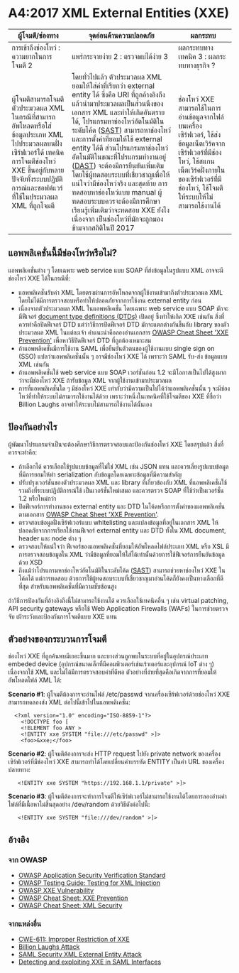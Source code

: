 # A4:2017 XML External Entities (XXE)

| ผู้โจมตี/ช่องทาง | จุดอ่อนด้านความปลอดภัย           | ผลกระทบ               |
| -- | -- | -- |
| การเข้าถึงช่องโหว่ : ความยากในการโจมตี 2 | แพร่กระจายง่าย 2 : ตรวจพบได้ง่าย 3 | ผลกระทบทางเทคนิค 3 : ผลกระทบทางธุรกิจ ? |
| ผู้โจมตีสามารถโจมตีตัวประมวลผล XML ในกรณีที่สามารถอัพโหลดหรือใส่ข้อมูลประเภท XML ไปประมวลผลบนฝั่งเซิร์ฟเวอร์ได้ เทคนิคการโจมตีช่องโหว่ XXE ขึ้นอยู่กับหลายปัจจัยทั้งระบบปฏิบัติการณ์และซอฟต์แวร์ที่ใช้ในประมวลผล XML ที่ถูกโจมตี | โดยทั่วไปแล้ว ตัวประมวลผล XML ยอมให้ใส่ค่าที่เรียกว่า external entity ได้ ซึ่งคือ URI ที่ถูกอ้างอิงถึงแล้วนำมาประมวลผลเป็นส่วนนึงของเอกสาร XML และทำให้เกิดอันตรายได้, โปรแกรมหาช่องโหว่อัตโนมัติในระดับโค้ด ([SAST](https://www.owasp.org/index.php/Source_Code_Analysis_Tools)) สามารถหาช่องโหว่และการตั้งค่าที่ยอมให้ใช้ external entity ได้ดี ส่วนโปรแกรมหาช่องโหว่อัตโนมัติในขณะที่โปรแกรมทำงานอยู่ ([DAST](https://www.owasp.org/index.php/Category:Vulnerability_Scanning_Tools)) จะต้องมีการยืนยันเพิ่มเติมโดยใช้ผู้ทดสอบระบบที่เชี่ยวชาญเพื่อให้แน่ใจว่ามีช่องโหว่จริง และสุดท้าย การทดสอบหาช่องโหว่แบบ manual ผู้ทดสอบระบบควรจะต้องมีการศึกษาเรียนรู้เพิ่มเติมว่าจะทดสอบ XXE ยังไง เนื่องจาก เป็นช่องโหว่ที่มักจะถูกมองข้ามจากสถิติในปี 2017 | ช่องโหว่ XXE สามารถใช้ในการอ่านข้อมูลจากไฟล์บนเครื่องเซิร์ฟเวอร์, ใช้ส่งข้อมูลเน็ตเวิร์คจากเซิร์ฟเวอร์ที่มีช่องโหว่, ใช้สแกนเน็ตเวิร์คฝั่งภายในของเซิร์ฟเวอร์ที่มีช่องโหว่, ใช้โจมตีให้ระบบให้ไม่สามารถใช้งานได้ |

## แอพพลิเคชั่นนี้มีช่องโหว่หรือไม่?

แอพพลิเคชั่นต่าง ๆ โดยเฉพาะ web service แบบ SOAP ที่ส่งข้อมูลในรูปแบบ XML อาจจะมีช่องโหว่ XXE ได้ในกรณีที่:

* แอพพลิเคชั่นรับค่า XML โดยตรงผ่านการอัพโหลดจากผู้ใช้งานเข้ามาถึงตัวประมวลผล XML โดยไม่ได้มีการตรวจสอบหรือทำให้ปลอดภัยจากการใช้งาน external entity ก่อน
* เนื่องจากตัวประมวลผล XML ในแอพพลิเคชั่น โดยเฉพาะ web service แบบ SOAP มักจะมีฟีเจอร์ [document type definitions (DTDs)](https://en.wikipedia.org/wiki/Document_type_definition) เปิดอยู่ ซึ่งทำให้เกิด XXE เช่นกัน สิ่งที่ควรทำคือปิดฟีเจอร์ DTD แต่ว่าวิธีการปิดฟีเจอร์ DTD มักจะแตกต่างกันขึ้นกับ library ของตัวประมวลผล XML ในแต่ละเจ้า คำแนะนำคือลองอ่านเอกสาร [OWASP Cheat Sheet 'XXE Prevention'](https://www.owasp.org/index.php/XML_External_Entity_(XXE)_Prevention_Cheat_Sheet) เพื่อหาวิธีปิดฟีเจอร์ DTD ที่ถูกต้องเหมาะสม 
* ถ้าแอพพลิเคชั่นมีการใช้งาน SAML เพื่อยืนยันตัวตนของผู้ใช้งานแบบ single sign on (SSO) แปลว่าแอพพลิเคชั่นนั้น ๆ อาจมีช่องโหว่ XXE ได้ เพราะว่า SAML รับ-ส่ง ข้อมูลแบบ XML เช่นกัน
* ถ้าแอพพลิเคชั่นใช้ web service แบบ SOAP เวอร์ชั่นก่อน 1.2 จะมีโอกาสเป็นไปได้สูงมาก ว่าจะมีช่องโหว่ XXE ถ้ารับข้อมูล XML จากผู้ใช้งานเข้ามาประมวลผล
* การที่แอพพลิเคชั่นใด ๆ มีช่องโหว่ XXE เท่ากับว่ามีความเป็นไปได้ว่าแอพพลิเคชั่นนั้น ๆ จะมีช่องโหว่ที่ทำให้ระบบไม่สามารถใช้งานได้ด้วย เพราะว่าหนึ่งในเทคนิคที่ใช้โจมตีของ XXE ที่ชื่อว่า Billion Laughs อาจทำให้ระบบไม่สามารถใช้งานได้นั้นเอง

## ป้องกันอย่างไร

ผู้พัฒนาโปรแกรมจำเป็นจะต้องศึกษาวิธีการตรวจสอบและป้องกันช่องโหว่ XXE โดยสรุปแล้ว สิ่งที่ควรจะทำคือ:

* ถ้าเลือกได้ ควรเลือกใช้รูปแบบข้อมูลที่ไม่ใช่ XML เช่น JSON แทน และควรเลี่ยงรูปแบบข้อมูลที่มีการยอมให้ทำ serialization กับข้อมูลโดยเฉพาะข้อมูลที่มีความสำคัญ
* ปรับปรุงเวอร์ชั่นของตัวประมวลผล XML และ library ที่เกี่ยวข้องกับ XML ที่แอพพลิเคชั่นใช้รวมถึงที่ระบบปฏิบัติการณ์ใช้ เป็นเวอร์ชั่นใหม่เสมอ และควรตรวจ SOAP ที่ใช้ว่าเป็นเวอร์ชั่น 1.2 หรือใหม่กว่า
* ปิดฟีเจอร์การทำงานของ external entity และ DTD ในโค้ดหรือการตั้งค่าของแอพพลิเคชั่น ตามเอกสาร [OWASP Cheat Sheet 'XXE Prevention'](https://www.owasp.org/index.php/XML_External_Entity_(XXE)_Prevention_Cheat_Sheet). 
* ตรวจสอบข้อมูลฝั่งเซิร์ฟเวอร์แบบ whitelisting และแปลงข้อมูลที่อยู่ในเอกสาร XML ให้ปลอดภัยจากการเรียกใช้งานฟีเจอร์ external entity และ DTD ทั้งใน XML document, header และ node ต่าง ๆ
* ตรวจสอบให้แน่ใจว่า ฟีเจอร์ของแอพพลิเคชั่นที่ยอมให้อัพโหลดไฟล์ประเภท XML หรือ XSL มีการตรวจสอบข้อมูลใน XML ว่ามีข้อมูลที่ยอมให้ใส่ได้เท่านั้นด้วยการใช้ฟีเจอร์การยืนยันข้อมูลด้วย XSD 
* ถึงแม้ว่าโปรแกรมหาช่องโหว่อัตโนมัติในระดับโค้ด ([SAST](https://www.owasp.org/index.php/Source_Code_Analysis_Tools)) สามารถช่วยหาช่องโหว่ XXE ในโค้ดได้ แต่การทดสอบ ด้วยการใช้ผู้ทดสอบระบบที่เชี่ยวชาญมาอ่านโค้ดก็ยังคงเป็นทางเลือกที่ดีที่สุด สำหรับแอพพลิเคชั่นที่มีความซับซ้อนสูง

ถ้าวิธีการป้องกันที่อ้างอิงถึงนี้ไม่สามารถใช้งานได้ ควรเลือกใช้เทคนิคอื่น ๆ เช่น virtual patching, API security gateways หรือใช้ Web Application Firewalls (WAFs) ในการช่วยตรวจจับ เฝ้าระวังและป้องกันการโจมตีแบบ XXE แทน

## ตัวอย่างของกระบวนการโจมตี

ช่องโหว่ XXE ที่ถูกค้นพบมีเยอะขึ้นมาก และบางส่วนถูกพบในระบบที่อยู่ในอุปกรณ์ประเภท embeded device (อุปกรณ์ขนาดเล็กที่มีคอมพิวเตอร์เช่นเร้าเตอร์และอุปกรณ์ IoT ต่าง ๆ) เนื่องจากใช้ XML และไม่ได้มีการตรวจสอบค่าที่ดีพอ ตัวอย่างที่ง่ายที่สุดคือเกิดจากการที่ยอมให้อัพโหลดไฟล์ XML ได้:

**Scenario #1**: ผู้โจมตีต้องการจะอ่านไฟล์ /etc/passwd จากเครื่องเซิร์ฟเวอร์ด้วยช่องโหว่ XXE สามารถทดลองส่ง XML ต่อไปนี้เข้าไปในแอพพลิเคชั่น:

```
  <?xml version="1.0" encoding="ISO-8859-1"?>
    <!DOCTYPE foo [
    <!ELEMENT foo ANY >
    <!ENTITY xxe SYSTEM "file:///etc/passwd" >]>
    <foo>&xxe;</foo>
```

**Scenario #2**: ผู้โจมตีต้องการจะส่ง HTTP request ไปยัง private network ของเครื่องเซิร์ฟเวอร์ที่มีช่องโหว่ XXE สามารถทำได้โดยเปลี่ยนค่าบรรทัด ENTITY เป็นค่า URL ของเครื่องปลายทาง:
```
   <!ENTITY xxe SYSTEM "https://192.168.1.1/private" >]>
```

**Scenario #3**: ผู้โจมตีต้องการจะทำการโจมตีให้เซิร์ฟเวอร์ไม่สามารถใช้งานได้โดยการลองอ่านค่าไฟล์ที่มีเนื้อหาไม่สิ้นสุดอย่าง /dev/random ด้วยวิธีดังต่อไปนี้:

```
   <!ENTITY xxe SYSTEM "file:///dev/random" >]>
```

## อ้างอิง

### จาก OWASP

* [OWASP Application Security Verification Standard](https://www.owasp.org/index.php/Category:OWASP_Application_Security_Verification_Standard_Project#tab=Home)
* [OWASP Testing Guide: Testing for XML Injection](https://www.owasp.org/index.php/Testing_for_XML_Injection_(OTG-INPVAL-008))
* [OWASP XXE Vulnerability](https://www.owasp.org/index.php/XML_External_Entity_(XXE)_Processing)
* [OWASP Cheat Sheet: XXE Prevention](https://www.owasp.org/index.php/XML_External_Entity_(XXE)_Prevention_Cheat_Sheet)
* [OWASP Cheat Sheet: XML Security](https://www.owasp.org/index.php/XML_Security_Cheat_Sheet)

### จากแหล่งอื่น

* [CWE-611: Improper Restriction of XXE](https://cwe.mitre.org/data/definitions/611.html)
* [Billion Laughs Attack](https://en.wikipedia.org/wiki/Billion_laughs_attack)
* [SAML Security XML External Entity Attack](https://secretsofappsecurity.blogspot.tw/2017/01/saml-security-xml-external-entity-attack.html)
* [Detecting and exploiting XXE in SAML Interfaces](https://web-in-security.blogspot.tw/2014/11/detecting-and-exploiting-xxe-in-saml.html)
